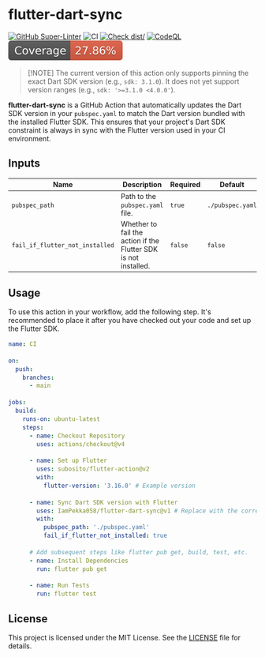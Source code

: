 # flutter-dart-sync

[![GitHub Super-Linter](https://github.com/actions/typescript-action/actions/workflows/linter.yml/badge.svg)](https://github.com/super-linter/super-linter)
![CI](https://github.com/actions/typescript-action/actions/workflows/ci.yml/badge.svg)
[![Check dist/](https://github.com/actions/typescript-action/actions/workflows/check-dist.yml/badge.svg)](https://github.com/actions/typescript-action/actions/workflows/check-dist.yml)
[![CodeQL](https://github.com/actions/typescript-action/actions/workflows/codeql-analysis.yml/badge.svg)](https://github.com/actions/typescript-action/actions/workflows/codeql-analysis.yml)
[![Coverage](./badges/coverage.svg)](./badges/coverage.svg)

> [!NOTE] The current version of this action only supports pinning the exact
> Dart SDK version (e.g., `sdk: 3.1.0`). It does not yet support version ranges
> (e.g., `sdk: '>=3.1.0 <4.0.0'`).

**flutter-dart-sync** is a GitHub Action that automatically updates the Dart SDK
version in your `pubspec.yaml` to match the Dart version bundled with the
installed Flutter SDK. This ensures that your project's Dart SDK constraint is
always in sync with the Flutter version used in your CI environment.

## Inputs

| Name                            | Description                                                     | Required | Default          |
| ------------------------------- | --------------------------------------------------------------- | -------- | ---------------- |
| `pubspec_path`                  | Path to the `pubspec.yaml` file.                                | `true`   | `./pubspec.yaml` |
| `fail_if_flutter_not_installed` | Whether to fail the action if the Flutter SDK is not installed. | `false`  | `false`          |

## Usage

To use this action in your workflow, add the following step. It's recommended to
place it after you have checked out your code and set up the Flutter SDK.

```yaml
name: CI

on:
  push:
    branches:
      - main

jobs:
  build:
    runs-on: ubuntu-latest
    steps:
      - name: Checkout Repository
        uses: actions/checkout@v4

      - name: Set up Flutter
        uses: subosito/flutter-action@v2
        with:
          flutter-version: '3.16.0' # Example version

      - name: Sync Dart SDK version with Flutter
        uses: IamPekka058/flutter-dart-sync@v1 # Replace with the correct version
        with:
          pubspec_path: './pubspec.yaml'
          fail_if_flutter_not_installed: true

      # Add subsequent steps like flutter pub get, build, test, etc.
      - name: Install Dependencies
        run: flutter pub get

      - name: Run Tests
        run: flutter test
```

## License

This project is licensed under the MIT License. See the [LICENSE](./LICENSE)
file for details.
